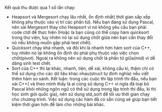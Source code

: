Kết quả thu được qua 1 số lần chạy:
- Heapsort và Mergesort chạy lâu nhất, ổn định nhất( thời gian sắp xếp không phụ thuộc vào vị trí các phần tử). Nếu bạn đang sử dụng Pascal, nên xài Mergesort thay cho Heapsort vì nó không yêu cầu bạn phải code ctdl để thực hiện (Hoặc là bạn cũng có thể copy hàm quicksort trong thư viện, tuy nhiên nó lại sử dụng chốt giữa nên bạn cần thay đổi nó nếu không muốn gặp phải test chết).
- Quicksort chạy khá nhanh, và đôi khi là nhanh hơn hàm sort của C++, tuy nhiên nó lại không ổn định do phải phụ thuộc vào việc chọn chốt(pivot). Ngoài ra không nên sử dụng chốt là phần tử giữa(mid) vì dễ dàng sinh test chết.
- Sort của C++ thì lại khác, nhanh, tiện, dễ xài, không cầu kì, thậm chí có thể sử dụng cho các dữ liệu khác nhau(struct tự định nghĩa) nếu viết thêm hàm so sánh.
Kết luận: trong các cuộc thi lập trình thi đấu, nếu bạn xài C++( và theo mình thấy là ai cũng sử dụng C++ vì ngta đã loại bỏ Pascal khỏi những ngôn ngữ có thể sử dụng trong lập trình thi đấu, kì thi học sinh giỏi quốc gia), nên sử dụng std_sort để tối ưu thời gian chạy cho chương trình. Việc sử dụng các hàm đã có sẵn cũng sẽ giúp bạn tiết kiệm thời gian hơn để làm cho những bài khác.
